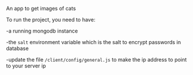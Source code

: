 An app to get images of cats

To run the project, you need to have:

-a running mongodb instance

-the `salt` environment variable which is the salt to encrypt passwords in database

-update the file `/client/config/general.js` to make the ip address to point to your server ip
